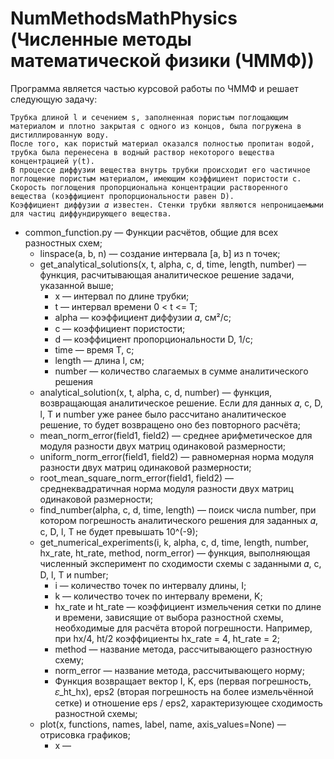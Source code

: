 # NumMethodsMathPhysics (Численные методы математической физики (ЧММФ))

Программа является частью курсовой работы по ЧММФ и решает следующую задачу:
```
Трубка длиной l и сечением s, заполненная пористым поглощающим материалом и плотно закрытая с одного из концов, была погружена в дистиллированную воду. 
После того, как пористый материал оказался полностью пропитан водой, трубка была перенесена в водный раствор некоторого вещества концентрацией 𝛾(t). 
В процессе диффузии вещества внутрь трубки происходит его частичное поглощение пористым материалом, имеющим коэффициент пористости c.
Скорость поглощения пропорциональна концентрации растворенного вещества (коэффициент пропорциональности равен D).
Коэффициент диффузии 𝛼 известен. Стенки трубки являются непроницаемыми для частиц диффундирующего вещества.
```

- common_function.py — Функции расчётов, общие для всех разностных схем;
  - linspace(a, b, n) — создание интервала [a, b] из n точек;
  - get_analytical_solutions(x, t, alpha, c, d, time, length, number) — функция, расчитывающая аналитическое решение задачи, указанной выше;
    - x — интервал по длине трубки;
    - t — интервал времени 0 < t <= T;
    - alpha — коэффициент диффузии 𝛼, см²/с;
    - c — коэффициент пористости;
    - d — коэффициент пропорциональности D, 1/с;
    - time — время T, с;
    - length — длина l, см;
    - number — количество слагаемых в сумме аналитического решения
  - analytical_solution(x, t, alpha, c, d, number) — функция, возвращающая аналитическое решение. Если для данных 𝛼, c, D, l, T и number уже ранее было рассчитано аналитическое решение, то будет возвращено оно без повторного расчёта;
  - mean_norm_error(field1, field2) — среднее арифметическое для модуля разности двух матриц одинаковой размерности;
  - uniform_norm_error(field1, field2) — равномерная норма модуля разности двух матриц одинаковой размерности;
  - root_mean_square_norm_error(field1, field2) — среднеквадратичная норма модуля разности двух матриц одинаковой размерности;
  - find_number(alpha, c, d, time, length) — поиск числа number, при котором погрешность аналитического решения для заданных 𝛼, c, D, l, T не будет превышать 10^(-9);
  - get_numerical_experiments(i, k, alpha, c, d, time, length, number, hx_rate, ht_rate, method, norm_error) — функция, выполняющая численный эксперимент по сходимости схемы с заданными 𝛼, c, D, l, T и number;
    - i — количество точек по интервалу длины, I;
    - k — количество точек по интервалу времени, K;
    - hx_rate и ht_rate — коэффициент измельчения сетки по длине и времени, зависящие от выбора разностной схемы, необходимые для расчёта второй погрешности. Например, при hx/4, ht/2 коэффициенты hx_rate = 4, ht_rate = 2;
    - method — название метода, рассчитывающего разностную схему;
    - norm_error — название метода, рассчитывающего норму;
    - Функция возвращает вектор I, K, eps (первая погрешность, 𝜀_ht_hx), eps2 (вторая погрешность на более измельчённой сетке) и отношение eps / eps2, характеризующее сходимость разностной схемы;
  - plot(x, functions, names, label, name, axis_values=None) — отрисовка графиков;
    - x — 
